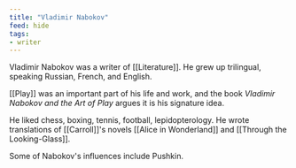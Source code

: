 ```yaml
---
title: "Vladimir Nabokov"
feed: hide
tags:
- writer
---
```


Vladimir Nabokov was a writer of [[Literature]]. He grew up trilingual, speaking Russian, French, and English. 

[[Play]] was an important part of his life and work, and the book _Vladimir Nabokov and the Art of Play_ argues it is his signature idea. 

He liked chess, boxing, tennis, football, lepidopterology. He wrote translations of [[Carroll]]'s novels [[Alice in Wonderland]] and [[Through the Looking-Glass]].

Some of Nabokov's influences include Pushkin. 